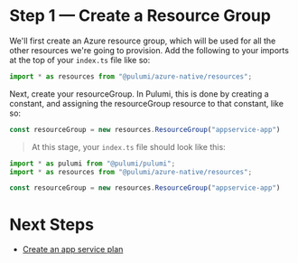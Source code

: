 # Step 1 &mdash; Create a Resource Group

We'll first create an Azure resource group, which will be used for all the other resources we're going to provision. Add the following to your imports at the top of your `index.ts` file like so:

```typescript
import * as resources from "@pulumi/azure-native/resources";
```

Next, create your resourceGroup. In Pulumi, this is done by creating a constant, and assigning the resourceGroup resource to that constant, like so:

```typescript
const resourceGroup = new resources.ResourceGroup("appservice-app")
```

> At this stage, your `index.ts` file should look like this:

```typescript
import * as pulumi from "@pulumi/pulumi";
import * as resources from "@pulumi/azure-native/resources";

const resourceGroup = new resources.ResourceGroup("appservice-app")
```

# Next Steps

* [Create an app service plan](../lab-02/README.md)